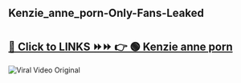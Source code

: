 
 ## Kenzie_anne_porn-Only-Fans-Leaked

# <h2><a href="https://clipsfans.com/Kenzie_anne_porn&ref=git">🔗 Click to LINKS ⏩⏩ 👉 🟢 Kenzie anne porn </a></h2>

<a href="https://clipsfans.com/Kenzie_anne_porn&ref=git" rel="nofollow" data-target="animated-image.originalLink"><img src="https://i.ibb.co.com/xMMVF88/686577567.gif" alt="Viral Video Original" style="max-width: 100%; display: inline-block;" data-target="animated-image.originalImage"></a>
